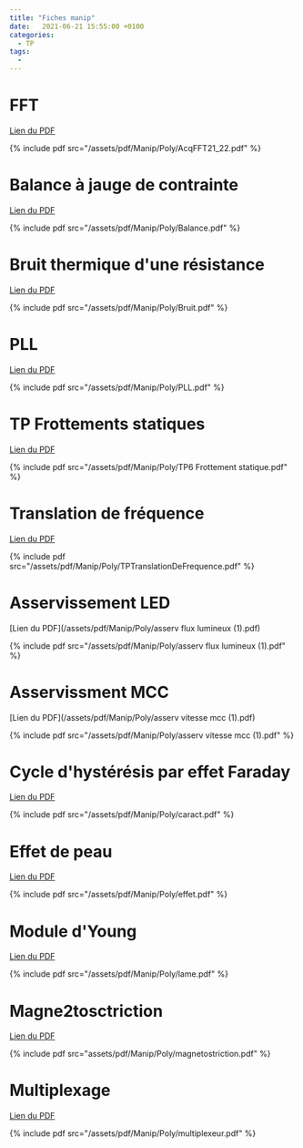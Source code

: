 ```yaml
---
title: "Fiches manip"
date:   2021-06-21 15:55:00 +0100
categories:
  - TP
tags:
  - 
---
```


# FFT

[Lien du PDF](/assets/pdf/Manip/Poly/AcqFFT21_22.pdf)

{% include pdf src="/assets/pdf/Manip/Poly/AcqFFT21_22.pdf" %}

# Balance à jauge de contrainte

[Lien du PDF](/assets/pdf/Manip/Poly/Balance.pdf)

{% include pdf src="/assets/pdf/Manip/Poly/Balance.pdf" %}

# Bruit thermique d'une résistance

[Lien du PDF](/assets/pdf/Manip/Poly/Bruit.pdf)

{% include pdf src="/assets/pdf/Manip/Poly/Bruit.pdf" %}


# PLL

[Lien du PDF](/assets/pdf/Manip/Poly/PLL.pdf)

{% include pdf src="/assets/pdf/Manip/Poly/PLL.pdf" %}

# TP Frottements statiques

[Lien du PDF](/https://fr.scribd.com/document/74758384/TP6-Frottement-statique)

{% include pdf src="/assets/pdf/Manip/Poly/TP6 Frottement statique.pdf" %}

# Translation de fréquence

[Lien du PDF](/assets/pdf/Manip/Poly/TPTranslationDeFrequence.pdf)

{% include pdf src="/assets/pdf/Manip/Poly/TPTranslationDeFrequence.pdf" %}

# Asservissement LED

[Lien du PDF](/assets/pdf/Manip/Poly/asserv flux lumineux (1).pdf)

{% include pdf src="/assets/pdf/Manip/Poly/asserv flux lumineux (1).pdf" %}

# Asservissment MCC

[Lien du PDF](/assets/pdf/Manip/Poly/asserv vitesse mcc (1).pdf)

{% include pdf src="/assets/pdf/Manip/Poly/asserv vitesse mcc (1).pdf" %}

# Cycle d'hystérésis par effet Faraday

[Lien du PDF](/assets/pdf/Manip/Poly/caract.pdf)

{% include pdf src="/assets/pdf/Manip/Poly/caract.pdf" %}

# Effet de peau

[Lien du PDF](/assets/pdf/Manip/Poly/effet.pdf)

{% include pdf src="/assets/pdf/Manip/Poly/effet.pdf" %}

# Module d'Young

[Lien du PDF](/assets/pdf/Manip/Poly/lame.pdf)

{% include pdf src="/assets/pdf/Manip/Poly/lame.pdf" %}

# Magne2tosctriction

[Lien du PDF](/assets/pdf/Manip/Poly/magnetostriction.pdf)

{% include pdf src="assets/pdf/Manip/Poly/magnetostriction.pdf" %}

# Multiplexage

[Lien du PDF](/assets/pdf/Manip/Poly/multiplexeur.pdf)

{% include pdf src="/assets/pdf/Manip/Poly/multiplexeur.pdf" %}
